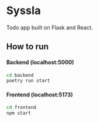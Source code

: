 # Syssla

Todo app built on Flask and React.

## How to run

#### Backend (localhost:5000)
```bash
cd backend
poetry run start
```

#### Frontend (localhost:5173)
```bash
cd frontend
npm start
```
